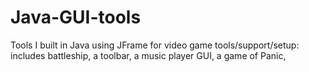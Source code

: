 # Java-GUI-tools
Tools I built in Java using JFrame for video game tools/support/setup: includes battleship, a toolbar, a music player GUI, a game of Panic,  
